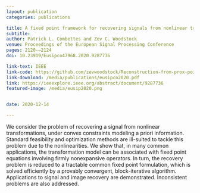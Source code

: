 ```yaml
---
layout: publication
categories: publications

title: A fixed point framework for recovering signals from nonlinear transformations
subtitle: 
author: Patrick L. Combettes and Zev C. Woodstock
venue: Proceedings of the European Signal Processing Conference
pages: 2120-–2124
doi: 10.23919/Eusipco47968.2020.9287736

link-text: IEEE
link-code: https://github.com/zevwoodstock/Reconstruction-from-prox-points
link-download: /media/publications/eusipco2020.pdf
link: https://ieeexplore.ieee.org/abstract/document/9287736
featured-image: /media/eusip2020.png


date: 2020-12-14

---
```


We consider the problem of recovering a signal from nonlinear transformations, under convex constraints modeling a priori information. Standard feasibility and optimization methods are ill-suited to tackle this problem due to the nonlinearities. We show that, in many common applications, the transformation model can be associated with fixed point equations involving firmly nonexpansive operators. In turn, the recovery problem is reduced to a tractable common fixed point formulation, which is solved efficiently by a provably convergent, block-iterative algorithm. Applications to signal and image recovery are demonstrated. Inconsistent problems are also addressed.
